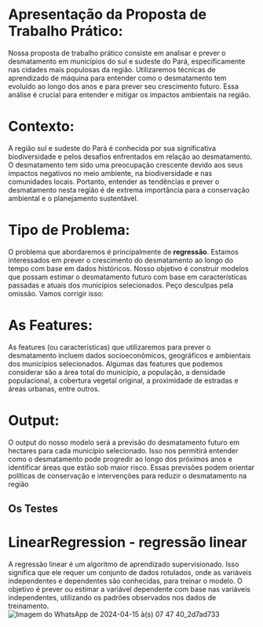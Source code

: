 # Apresentação da Proposta de Trabalho Prático:
Nossa proposta de trabalho prático consiste em analisar e prever o desmatamento 
em municípios do sul e sudeste do Pará, especificamente nas cidades mais 
populosas da região. Utilizaremos técnicas de aprendizado de máquina para 
entender como o desmatamento tem evoluído ao longo dos anos e para prever seu 
crescimento futuro. Essa análise é crucial para entender e mitigar os impactos 
ambientais na região.

# Contexto:
A região sul e sudeste do Pará é conhecida por sua significativa biodiversidade e 
pelos desafios enfrentados em relação ao desmatamento. O desmatamento tem 
sido uma preocupação crescente devido aos seus impactos negativos no meio 
ambiente, na biodiversidade e nas comunidades locais. Portanto, entender as 
tendências e prever o desmatamento nesta região é de extrema importância para a 
conservação ambiental e o planejamento sustentável.

# Tipo de Problema:
O problema que abordaremos é principalmente de **regressão**. Estamos 
interessados em prever o crescimento do desmatamento ao longo do tempo com 
base em dados históricos. Nosso objetivo é construir modelos que possam estimar 
o desmatamento futuro com base em características passadas e atuais dos 
municípios selecionados. Peço desculpas pela omissão. Vamos corrigir isso:

# As Features:
As features (ou características) que utilizaremos para prever o desmatamento 
incluem dados socioeconômicos, geográficos e ambientais dos municípios 
selecionados. Algumas das features que podemos considerar são a área total do 
município, a população, a densidade populacional, a cobertura vegetal original, a 
proximidade de estradas e áreas urbanas, entre outros.

# Output:
O output do nosso modelo será a previsão do desmatamento futuro em hectares 
para cada município selecionado. Isso nos permitirá entender como o 
desmatamento pode progredir ao longo dos próximos anos e identificar áreas que 
estão sob maior risco. Essas previsões podem orientar políticas de conservação e 
intervenções para reduzir o desmatamento na região



## Os Testes

# LinearRegression - regressão linear
A regressão linear é um algoritmo de aprendizado supervisionado. Isso significa que ele requer um conjunto de dados rotulados, onde as variáveis independentes e dependentes são conhecidas, para treinar o modelo. O objetivo é prever ou estimar a variável dependente com base nas variáveis independentes, utilizando os padrões observados nos dados de treinamento.
![Imagem do WhatsApp de 2024-04-15 à(s) 07 47 40_2d7ad733](https://github.com/seitbnao/desmatamento-uepa/assets/11374956/4163dd40-a262-4980-b5a9-3f900a973ae8)


